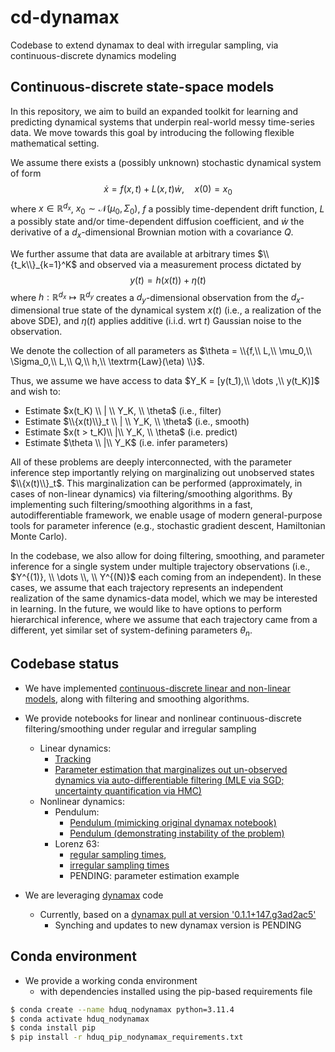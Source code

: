 # cd-dynamax

Codebase to extend dynamax to deal with irregular sampling, via continuous-discrete dynamics modeling

## Continuous-discrete state-space models

In this repository, we aim to build an expanded toolkit for learning and predicting dynamical systems that underpin real-world messy time-series data.
We move towards this goal by introducing the following flexible mathematical setting.

We assume there exists a (possibly unknown) stochastic dynamical system of form
$$\dot{x} = f(x,t) + L(x,t) \dot{w}, \quad x(0)=x_0$$
where $x \in \mathbb{R}^{d_x}$, $x_0 \sim \mathcal{N}(\mu_0, \Sigma_0)$, $f$ a possibly time-dependent drift function, $L$ a possibly state and/or time-dependent diffusion coefficient, and $\dot{w}$ the derivative of a $d_x$-dimensional Brownian motion with a covariance $Q$.

We further assume that data are available at arbitrary times $\\{t_k\\}_{k=1}^K$ and observed via a measurement process dictated by
$$y(t) = h\big(x(t)\big) + \eta(t)$$
where $h: \mathbb{R}^{d_x} \mapsto \mathbb{R}^{d_y}$ creates a $d_y$-dimensional observation from the $d_x$-dimensional true state of the dynamical system $x(t)$ (i.e., a realization of the above SDE), and $\eta(t)$ applies additive (i.i.d. wrt $t$) Gaussian noise to the observation.

We denote the collection of all parameters as $\theta = \\{f,\\  L,\\  \mu_0,\\  \Sigma_0,\\  L,\\  Q,\\  h,\\  \textrm{Law}(\eta) \\}$.

Thus, we assume we have access to data $Y_K = [y(t_1),\\ \dots ,\\ y(t_K)]$ and wish to:
- Estimate $x(t_K) \\ | \\ Y_K, \\ \theta$ (i.e., filter)
- Estimate $\\{x(t)\\}_t \\ | \\ Y_K, \\ \theta$ (i.e., smooth)
- Estimate $x(t > t_K)\\ |\\ Y_K, \\ \theta$ (i.e. predict)
- Estimate $\theta \\ |\\ Y_K$ (i.e. infer parameters)

All of these problems are deeply interconnected, with the parameter inference step importantly relying on marginalizing out unobserved states $\\{x(t)\\}_t$.
This marginalization can be performed (approximately, in cases of non-linear dynamics) via filtering/smoothing algorithms.
By implementing such filtering/smoothing algorithms in a fast, autodifferentiable framework, we enable usage of modern general-purpose tools for parameter inference (e.g., stochastic gradient descent, Hamiltonian Monte Carlo).

In the codebase, we also allow for doing filtering, smoothing, and parameter inference for a single system under multiple trajectory observations (i.e., $Y^{(1)}, \\ \dots \\, \\ Y^{(N)}$ each coming from an independent). In these cases, we assume that each trajectory represents an independent realization of the same dynamics-data model, which we may be interested in learning. In the future, we would like to have options to perform hierarchical inference, where we assume that each trajectory came from a different, yet similar set of system-defining parameters $\theta_n$.

## Codebase status

- We have implemented [continuous-discrete linear and non-linear models](./src/README.md), along with filtering and smoothing algorithms.

- We provide notebooks for linear and nonlinear continuous-discrete filtering/smoothing under regular and irregular sampling
    - Linear dynamics:
        - [Tracking](./src/notebooks/linear/cdlgssm_tracking.ipynb)
        - [Parameter estimation that marginalizes out un-observed dynamics via auto-differentiable filtering (MLE via SGD; uncertainty quantification via HMC)](./src/notebooks/non_linear/cdnlgssm_hmc.ipynb)
    - Nonlinear dynamics:
        - Pendulum:
            - [Pendulum (mimicking original dynamax notebook)](./src/notebooks/non_linear/cd_ekf_ukf_pendulum.ipynb)
            - [Pendulum (demonstrating instability of the problem)](./src/notebooks/non_linear/cd_ekf_ukf_pendulum.ipynb)
        - Lorenz 63:
            - [regular sampling times](./src/notebooks/non_linear/cd_ekf_ukf_enkf_Lorenz63.ipynb),
            - [irregular sampling times](./src/notebooks/non_linear/cd_ekf_ukf_enkf_Lorenz63_irregular_times.ipynb)
            - PENDING: parameter estimation example

- We are leveraging [dynamax](https://github.com/probml/dynamax) code
    - Currently, based on a [dynamax pull at version '0.1.1+147.g3ad2ac5'](./dynamax)
        - Synching and updates to new dynamax version is PENDING

## Conda environment

- We provide a working conda environment
    - with dependencies installed using the pip-based requirements file

```bash
$ conda create --name hduq_nodynamax python=3.11.4
$ conda activate hduq_nodynamax
$ conda install pip
$ pip install -r hduq_pip_nodynamax_requirements.txt
```
